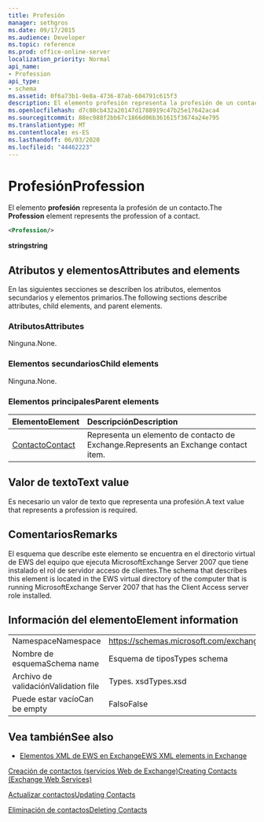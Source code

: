 ```yaml
---
title: Profesión
manager: sethgros
ms.date: 09/17/2015
ms.audience: Developer
ms.topic: reference
ms.prod: office-online-server
localization_priority: Normal
api_name:
- Profession
api_type:
- schema
ms.assetid: 0f6a73b1-9e8a-4736-87ab-604791c615f3
description: El elemento profesión representa la profesión de un contacto.
ms.openlocfilehash: d7c80cb432a20147d1788919c47b25e17642aca4
ms.sourcegitcommit: 88ec988f2bb67c1866d06b361615f3674a24e795
ms.translationtype: MT
ms.contentlocale: es-ES
ms.lasthandoff: 06/03/2020
ms.locfileid: "44462223"
---
```

# <a name="profession"></a><span data-ttu-id="73b50-103">Profesión</span><span class="sxs-lookup"><span data-stu-id="73b50-103">Profession</span></span>

<span data-ttu-id="73b50-104">El elemento **profesión** representa la profesión de un contacto.</span><span class="sxs-lookup"><span data-stu-id="73b50-104">The **Profession** element represents the profession of a contact.</span></span> 
  
```xml
<Profession/>
```

 <span data-ttu-id="73b50-105">**string**</span><span class="sxs-lookup"><span data-stu-id="73b50-105">**string**</span></span>
## <a name="attributes-and-elements"></a><span data-ttu-id="73b50-106">Atributos y elementos</span><span class="sxs-lookup"><span data-stu-id="73b50-106">Attributes and elements</span></span>

<span data-ttu-id="73b50-107">En las siguientes secciones se describen los atributos, elementos secundarios y elementos primarios.</span><span class="sxs-lookup"><span data-stu-id="73b50-107">The following sections describe attributes, child elements, and parent elements.</span></span>
  
### <a name="attributes"></a><span data-ttu-id="73b50-108">Atributos</span><span class="sxs-lookup"><span data-stu-id="73b50-108">Attributes</span></span>

<span data-ttu-id="73b50-109">Ninguna.</span><span class="sxs-lookup"><span data-stu-id="73b50-109">None.</span></span>
  
### <a name="child-elements"></a><span data-ttu-id="73b50-110">Elementos secundarios</span><span class="sxs-lookup"><span data-stu-id="73b50-110">Child elements</span></span>

<span data-ttu-id="73b50-111">Ninguna.</span><span class="sxs-lookup"><span data-stu-id="73b50-111">None.</span></span>
  
### <a name="parent-elements"></a><span data-ttu-id="73b50-112">Elementos principales</span><span class="sxs-lookup"><span data-stu-id="73b50-112">Parent elements</span></span>

|<span data-ttu-id="73b50-113">**Elemento**</span><span class="sxs-lookup"><span data-stu-id="73b50-113">**Element**</span></span>|<span data-ttu-id="73b50-114">**Descripción**</span><span class="sxs-lookup"><span data-stu-id="73b50-114">**Description**</span></span>|
|:-----|:-----|
|[<span data-ttu-id="73b50-115">Contacto</span><span class="sxs-lookup"><span data-stu-id="73b50-115">Contact</span></span>](contact.md) <br/> |<span data-ttu-id="73b50-116">Representa un elemento de contacto de Exchange.</span><span class="sxs-lookup"><span data-stu-id="73b50-116">Represents an Exchange contact item.</span></span>  <br/> |
   
## <a name="text-value"></a><span data-ttu-id="73b50-117">Valor de texto</span><span class="sxs-lookup"><span data-stu-id="73b50-117">Text value</span></span>

<span data-ttu-id="73b50-118">Es necesario un valor de texto que representa una profesión.</span><span class="sxs-lookup"><span data-stu-id="73b50-118">A text value that represents a profession is required.</span></span>
  
## <a name="remarks"></a><span data-ttu-id="73b50-119">Comentarios</span><span class="sxs-lookup"><span data-stu-id="73b50-119">Remarks</span></span>

<span data-ttu-id="73b50-120">El esquema que describe este elemento se encuentra en el directorio virtual de EWS del equipo que ejecuta MicrosoftExchange Server 2007 que tiene instalado el rol de servidor acceso de clientes.</span><span class="sxs-lookup"><span data-stu-id="73b50-120">The schema that describes this element is located in the EWS virtual directory of the computer that is running MicrosoftExchange Server 2007 that has the Client Access server role installed.</span></span>
  
## <a name="element-information"></a><span data-ttu-id="73b50-121">Información del elemento</span><span class="sxs-lookup"><span data-stu-id="73b50-121">Element information</span></span>

|||
|:-----|:-----|
|<span data-ttu-id="73b50-122">Namespace</span><span class="sxs-lookup"><span data-stu-id="73b50-122">Namespace</span></span>  <br/> |https://schemas.microsoft.com/exchange/services/2006/types  <br/> |
|<span data-ttu-id="73b50-123">Nombre de esquema</span><span class="sxs-lookup"><span data-stu-id="73b50-123">Schema name</span></span>  <br/> |<span data-ttu-id="73b50-124">Esquema de tipos</span><span class="sxs-lookup"><span data-stu-id="73b50-124">Types schema</span></span>  <br/> |
|<span data-ttu-id="73b50-125">Archivo de validación</span><span class="sxs-lookup"><span data-stu-id="73b50-125">Validation file</span></span>  <br/> |<span data-ttu-id="73b50-126">Types. xsd</span><span class="sxs-lookup"><span data-stu-id="73b50-126">Types.xsd</span></span>  <br/> |
|<span data-ttu-id="73b50-127">Puede estar vacío</span><span class="sxs-lookup"><span data-stu-id="73b50-127">Can be empty</span></span>  <br/> |<span data-ttu-id="73b50-128">Falso</span><span class="sxs-lookup"><span data-stu-id="73b50-128">False</span></span>  <br/> |
   
## <a name="see-also"></a><span data-ttu-id="73b50-129">Vea también</span><span class="sxs-lookup"><span data-stu-id="73b50-129">See also</span></span>



- [<span data-ttu-id="73b50-130">Elementos XML de EWS en Exchange</span><span class="sxs-lookup"><span data-stu-id="73b50-130">EWS XML elements in Exchange</span></span>](ews-xml-elements-in-exchange.md)


[<span data-ttu-id="73b50-131">Creación de contactos (servicios Web de Exchange)</span><span class="sxs-lookup"><span data-stu-id="73b50-131">Creating Contacts (Exchange Web Services)</span></span>](https://msdn.microsoft.com/library/4845917e-70d1-481c-bbd7-011ec6571789%28Office.15%29.aspx)
  
[<span data-ttu-id="73b50-132">Actualizar contactos</span><span class="sxs-lookup"><span data-stu-id="73b50-132">Updating Contacts</span></span>](https://msdn.microsoft.com/library/9a865953-b94a-4229-b632-2dee433314be%28Office.15%29.aspx)
  
[<span data-ttu-id="73b50-133">Eliminación de contactos</span><span class="sxs-lookup"><span data-stu-id="73b50-133">Deleting Contacts</span></span>](https://msdn.microsoft.com/library/fcc3dc84-cd3e-455e-a1a7-ae6921c9b588%28Office.15%29.aspx)

